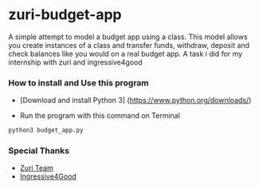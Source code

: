 # zuri-budget-app
A simple attempt to model a budget app using a class. This model allows you create instances of a class and transfer funds, withdraw, deposit and check balances like you would on a real budget app. A task i did for my internship with zuri and ingressive4good

### How to install and Use this program
- [Download and install Python 3]
 (https://www.python.org/downloads/)


- Run the program with this command on Terminal

```sh
python3 budget_app.py
```
### Special Thanks
- [Zuri Team](https://zuri.team/)
- [Ingressive4Good](https://ingressive.org/)
